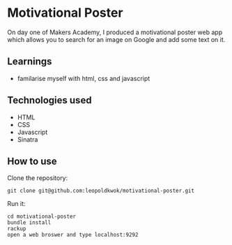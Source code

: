 Motivational Poster
====================

On day one of Makers Academy, I produced a motivational poster web app which allows you to search for an image on Google and add some text on it.

Learnings
---------- 
* familarise myself with html, css and javascript

Technologies used
------------------

* HTML
* CSS
* Javascript
* Sinatra

How to use
-----------

Clone the repository:

```shell
git clone git@github.com:leopoldkwok/motivational-poster.git
```


Run it:

```shell
cd motivational-poster
bundle install
rackup
open a web broswer and type localhost:9292
```


